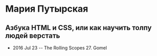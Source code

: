 # Мария Путырская

## Азбука HTML и CSS, или как научить толпу людей верстать
- 2016 Jul 23 -- The Rolling Scopes 27. Gomel    
